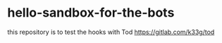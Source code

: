 # hello-sandbox-for-the-bots

this repository is to test the hooks with Tod https://gitlab.com/k33g/tod

